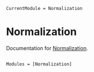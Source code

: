 ```@meta
CurrentModule = Normalization
```

# Normalization

Documentation for [Normalization](https://github.com/brendanjohnharris/Normalization.jl).

```@index
```

```@autodocs
Modules = [Normalization]
```
